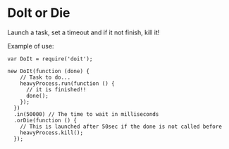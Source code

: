 # DoIt or Die
Launch a task, set a timeout and if it not finish, kill it!

Example of use:

```
var DoIt = require('doit');

new DoIt(function (done) {
    // Task to do...
    heavyProcess.run(function () {
      // it is finished!!
      done();
    });
  })
  .in(50000) // The time to wait in milliseconds
  .orDie(function () {
    // This is launched after 50sec if the done is not called before
    heavyProcess.kill();
  });

````
